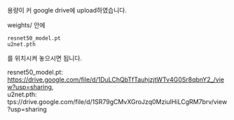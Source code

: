 용량이 커 google drive에 upload하였습니다.

weights/ 안에  
```
resnet50_model.pt  
u2net.pth
```
를 위치시켜 놓으시면 됩니다.  

resnet50_model.pt: https://drive.google.com/file/d/1DuLChQbTfTauhjzjtWTv4G0Sr8qbnY2_/view?usp=sharing,  
u2net.pth: tps://drive.google.com/file/d/1SR79gCMvXGroJzq0MziuIHiLCgRM7brv/view?usp=sharing
